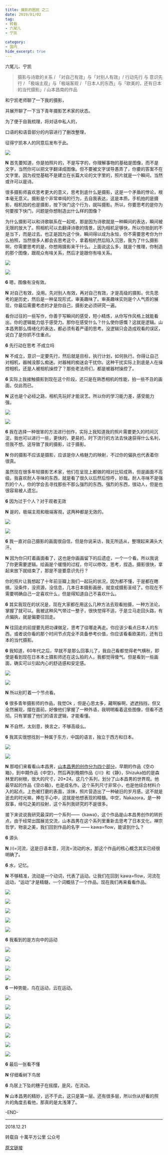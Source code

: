 ```yaml
---
title: 摄影的困扰 之二
date: 2019/01/02
tag:
- 转载
- 六尾儿
- 宁凯

category:
- 国内
hide_excerpt: true
---
```


六尾儿、宁凯

> 摄影与诗歌的关系 / 「对自己有效」与「对别人有效」/ 行动先行 与 意识先行 / 「极端主观」与「极端客观 / 「日本人的东西」与「欧美的，还有日本的当代摄影」/ 山本昌南的作品



<!--more-->



和宁凯老师聊了一下我的摄影，

并展开聊了一下当下青年摄影艺术家的状态。

为了便于自我梳理，将对话中私人的，

口语的和语音部分的内容进行了删改整理，

征得宁凯本人的同意后发布于此。	



![](/images/0011/01.jpg)



**N** 首先要知道，你是拍照片的，不是写字的，你理解事物的基础是图像，而不是文字，当然你可以把文字翻译成图像。但不要被文字误导愚弄了，你要的答案不在文字里。因为视觉基础不是建立在长篇大论的文字里的，照片就是一个瞬间，当然或许可以是诗。



很多摄影师喜欢思考更大的意义，思考到底什么是摄影，这是一个矛盾的悖论，根本毫无意义。摄影是个非常单纯的行为，去自我表达，这是本质。手机拍的是摄影，相机拍的也是摄影，按下快门这个行为，就叫摄影。所以，你要思考的是你为何要按下快门，问题是你想制造出什么样的图像？



为什么摄影可以和诗歌联系在一起呢，那是因为诗歌就是一种瞬间的表达，瞬间被无限的放大了。照相机可以去翻译诗歌的情景，因为相机足够快，所以你拍到的不是当下，而是过去。也正是因为这个快，瞬间得以成为永恒，你不需要思考你为什么拍照，当然很多人都会去思考这个，拿着相机然后陷入沉思，我为了什么摄影啊，你需要思考的是，你想用摄影来干什么。上面说这么多，就是个推理，你制造的那个图像，跟观众有啥关系，然后才是跟你有啥关系。



![](/images/0011/02.jpg)



![](/images/0011/03.jpg)



**6** 嗯，图像有没有效。



**N** 对自己有效，没用。先对别人有效，再对自己有效，才是高级的摄影。优先思考的是历史，然后是一种呈现形式，审美趣味了。审美趣味实则是个人气质的展现，你最后需要考虑的才是你自己，摄影史必须研究一遍。



看你过往的一些写作，你善于写瞬间的感受，短小精炼，从你写作风格上就能看出，你的逻辑能力低于感受力。那你在感受什么？什么使你感慨？这就是逻辑。山本昌男那么情绪化的表达，都必须有着严谨的思考。没逻辑只会造成观看的误区，说白了是你抓不住重点。



**6** 先行动在思考 不成立吗



**N** 不成立，意识一定要先行，然后就是目标，执行计划，如何执行。你得让自己对相机，器械没那么痴迷。对器械的痴迷会干扰你。这种干扰实际上到底是人在操控相机，还是人被相机操控了？那些老法师们，都是被器材操控了。



**6** 实际上我接触摄影到现在这个阶段，还只是在熟悉相机的性能，拍一些不丑的画面，仅此而已。



**N** 这也是个必经之路，相机先玩好才能说艺。所以你的学习能力差，感受能力强。



![](/images/0011/05.jpg)





![](/images/0011/06.jpg)



**6** 我在选择一种很笨的方法进行创作，实际上我知道我的照片需要更久的时间沉淀。我也可以进行一些，更快的，更易的，时下流行的方法去快速获得什么名利，但我不想。这导致了我的摄影，过于摄影。



**N** 你的摄影不应该是摄影，应该是你人格魅力的映射，不过你的偏执也代表着你很真。



虽然现在很多年轻摄影艺术家，他们在呈现上都做的相对比较成熟，但是画面不高级。我喜欢耐人寻味的东西，就是看了很久以后然后惊呼，妙哉。耐人寻味不是强烈的个人，你的学会去寻找那些不那么强烈的东西。强烈的东西，很动人，但是也很容易被人遗忘。



**6** 因为过于个人？对于观者无效



**N** 是的，极端主观和极端客观，这两种都是无效的。



![](/images/0011/06.jpg)



![](/images/0011/07.jpg)



**6** 我一直对自己摄影的画面很自信，但是你说采访，我无所适从，整理起来满头大汗。



**N** 因为你只盯着画面看了，这也是你画画留下的后遗症，一个一个看。所以我说了你更需要逻辑。绘画是个缓慢的过程，你可以修改，思考，捏造。摄影很快，拿起来放下就结束了，那是不是要意识先行？



你的照片让我想起了十年前豆瓣上我们一起玩的状况，因为都不懂，于是都在瞎搞，没条件，没资源，没信息，几本日本摄影画册，就变成摄影圣经了。你现在不需要明确自己一定喜欢什么，但是得知道自己不喜欢什么。



**6** 其实我现在的状况是，现在大家都在用这么几种方法去观看拍摄，一种方法论，掌握了就可以。我被这种风气带过一整子，很快觉得不适，于是立马走回头路，有点偏执，就是偏要往回走。



**N** 往回走的前提要先把功课做足，思考了往哪走再走。你应该少看点日本人的东西，或者说你看的那个时间节点完全不具备参考价值，你应该看看欧美的，还有日本的当代摄影。



**6** 我知道，60年代之后，早就不是那么回事儿了，我自己看都觉得老气横秋，即使是看到现在日本本土摄影师还在这么拍的人，我都觉得傻气。但是看到一些画面，确实可以引起内心的舒适感和安定感。





![](/images/0011/08.jpg)



![](/images/0011/09.jpg)





**N** 所以别盯着一个节点看。



**6** 很多青年摄影师的作品，我觉Ok ，但是心思太多，藏啊躲啊，遮遮挡挡，但又全然展现，摆在面前。好像他们掌握了一种外语，我明明看着这些图像，但看不透彻。只有掌握了他们的语言逻辑，才能看懂。



**N** 不自然，太刻意，换言之，不够高级么。



**6** 我其实很想找到一种属于东方，中国的语言，独立于西方和日本。



![](/images/0011/10.jpg)



![](/images/0011/11.jpg)



**N** 那咱们来看看山本昌男，[山本昌男的创作分为四个部分](https://mp.weixin.qq.com/s?__biz=MjM5ODY0NTAyOA==&mid=222874501&idx=1&sn=41dabb1ca52038072012eb5eb6e91e9f&scene=21#wechat_redirect)，早期的作品《空の箱》，到中期作品《中空》，然后再到晚期作品《川》和《静》，Shizuka拍的是森林里的树根，很大的尺寸，20*24。这几个系列，划分了山本昌男的世界观。他最早起的作品《空の箱》，也是成名作。这个系列尺寸非常小，也是他综合材料介入的起点。上色被打磨的表面，涂抹，照片营造出了一种破旧的岁月感。这不就是逝去的时光嘛，捧在手心中，这就是他想表现的精髓。中空，Nakazora，是一种叙事，绯句之美的投射，这个系列我研究的不是很多。



接下来说说我研究最深的一个系列——《kawa》，这个作品是山本昌男创作的转折点，由于经常出国展览交流，山本昌男在这个系列里重新去思考了日本文化，禅宗哲学，物哀之美，我们回到作品的名字 —— kawa=flow，能读到什么？

 

**6** 源头 

 

**N** 川=河流，这是日语本意，河流=流动的水，那这个作品的核心概念其实已经很明确了。

 

**6** 水，记忆。

 

**N** 不够精准，流动是一个动词，代表了运动。让我们在回到 kawa=flow，河流在运动，“运动”才是精髓，一个词概括了一个作品。现在我们再来看看作品。



![](/images/0011/12.jpg)



![](/images/0011/13.jpg)



![](/images/0011/14.jpg)



![](/images/0011/15.jpg)



![](/images/0011/16.jpg)



**6** 我看到的是方向中的运动



![](/images/0011/17.jpg)



![](/images/0011/18.jpg)



![](/images/0011/19.jpg)



![](/images/0011/20.jpg)





**6** 一种势能，鸟在运动，云在运动。







![](/images/0011/21.jpg)



![](/images/0011/22.jpg)



![](/images/0011/23.jpg)



![](/images/0011/24.jpg)



![](/images/0011/25.jpg)



![](/images/0011/26.jpg)



![](/images/0011/27.jpg)





**6** 最后一张看不懂



**N** 仔细看树下鸟居



**6** 鸟居上下坠的穗子在摇摆，是风，在流动。



**N** 山本昌男的精妙，远不于此，这只是第一层。还有很多层，所以你从好看的照片的角度去看他，那真的是太浅薄了。



-END-



---



 2018.12.21



转载自 十萬平方公里 公众号

[原文链接](https://mp.weixin.qq.com/s/E0bwo9FGhhJV_c7PcWGTXg)































